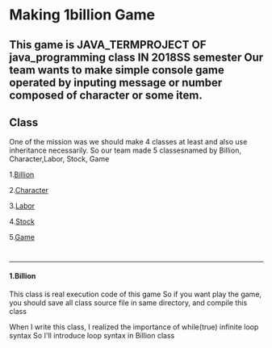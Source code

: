 # Making 1billion Game
This game is JAVA_TERMPROJECT OF java_programming class IN 2018SS semester
Our team wants to make simple console game operated by inputing message or number composed of character or some item.
-----
## Class 
One of the mission was we should make 4 classes at least and also use inheritance necessarily. So our team made 5 classesnamed by Billion, Character,Labor, Stock, Game 

1.[Billion](#1.Billion)

2.[Character](#2.Character)

3.[Labor](####3.Labor)

4.[Stock](####4.Stock)

5.[Game](####5.Game)
#
-----

#### 1.Billion
This class is real execution code of this game
So if you want play the game, you should save all class source file in same directory, and compile this class

When I write this class, I realized the importance of while(true) infinite loop syntax
So I'll introduce loop syntax in Billion class

